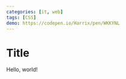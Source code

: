 ```yaml
---
categories: [it, web]
tags: [CSS]
demo: https://codepen.io/Harrix/pen/WKKYNL
---
```


# Title

Hello, world!
